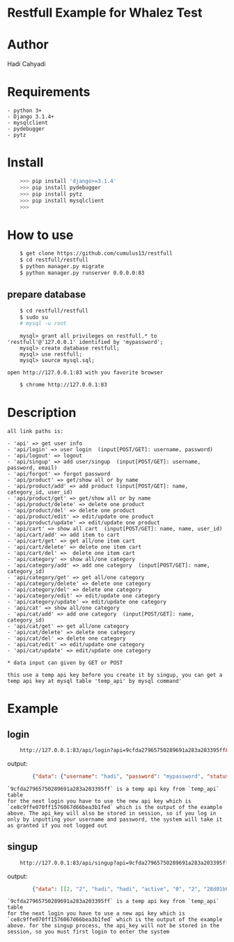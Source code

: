 Restfull Example for Whalez Test
====================================

Author
===============
Hadi Cahyadi

Requirements
=================
    - python 3+
    - Django 3.1.4+
    - mysqlclient
    - pydebugger
    - pytz


Install
============
```python
    >>> pip install 'django>=3.1.4'
    >>> pip install pydebugger
    >>> pip install pytz
    >>> pip install mysqlclient
    >>>
```

How to use
=============

```bash
    $ get clone https://github.com/cumulus13/restfull
    $ cd restfull/restfull
    $ python manager.py migrate
    $ python manager.py runserver 0.0.0.0:83
```

prepare database
-----------------

```bash
    $ cd restfull/restfull
    $ sudo su
    # mysql -u root
```
```mysql
    mysql> grant all privileges on restfull.* to 'restfull'@'127.0.0.1' identified by 'mypassword';
    mysql> create database restfull;
    mysql> use restfull;
    mysql> source mysql.sql;
```

    open http://127.0.0.1:83 with you favorite browser

```bash
    $ chrome http://127.0.0.1:83
```

Description
===============
    all link paths is:

    - 'api' => get user info
    - 'api/login' => user login  (input[POST/GET]: username, password)
    - 'api/logout' => logout
    - 'api/singup' => add user/singup  (input[POST/GET]: username, password, email)
    - 'api/forgot' => forgot password
    - 'api/product' => get/show all or by name
    - 'api/product/add' => add product (input[POST/GET]: name, category_id, user_id)
    - 'api/product/get' => get/show all or by name
    - 'api/product/delete' => delete one product
    - 'api/product/del' => delete one product
    - 'api/product/edit' => edit/update one product
    - 'api/product/update' => edit/update one product
    - 'api/cart' => show all cart  (input[POST/GET]: name, name, user_id)
    - 'api/cart/add' => add item to cart
    - 'api/cart/get' => get all/one item cart
    - 'api/cart/delete' => delete one item cart
    - 'api/cart/del' =>  delete one item cart
    - 'api/category' => show all/one category
    - 'api/category/add' => add one category  (input[POST/GET]: name, category_id)
    - 'api/category/get' => get all/one category
    - 'api/category/delete' => delete one category
    - 'api/category/del' => delete one category
    - 'api/category/edit' => edit/update one category
    - 'api/category/update' => edit/update one category
    - 'api/cat' => show all/one category
    - 'api/cat/add' => add one category  (input[POST/GET]: name, category_id)
    - 'api/cat/get' => get all/one category
    - 'api/cat/delete' => delete one category
    - 'api/cat/del' => delete one category
    - 'api/cat/edit' => edit/update one category
    - 'api/cat/update' => edit/update one category

    * data input can given by GET or POST

    this use a temp api key before you create it by singup, you can get a temp api key at mysql table 'temp_api' by mysql command'

Example
==========
login
--------

```html
    http://127.0.0.1:83/api/login?api=9cfda27965750289691a283a203395ff&username=hadi&password=mypassword
```

output:
```json
        {"data": {"username": "hadi", "password": "mypassword", "status": "active", "islogin": "1", "id": "1", "api_key": "ce8c9ffe070ff1576067d66bea3b1fed", "email": "cumulus13@gmail.com"}, "message": "please login before !"}
```
    `9cfda27965750289691a283a203395ff` is a temp api key from `temp_api` table
    for the next login you have to use the new api key which is `ce8c9ffe070ff1576067d66bea3b1fed` which is the output of the example above. The api_key will also be stored in session, so if you log in only by inputting your username and password, the system will take it as granted if you not logged out

singup
--------

```html
    http://127.0.0.1:83/api/singup?api=9cfda27965750289691a283a203395ff&username=hadi&password=mypassword&email=cumulus13@gmail.com
```

output:
```json
        {"data": [[2, "2", "hadi", "hadi", "active", "0", "2", "28d01b008f5eab6977722cb8bcacc8d7", "cumulus13@gmail.com"]], "status": "success", "message": "please login with username and password"}
```
    `9cfda27965750289691a283a203395ff` is a temp api key from `temp_api` table
    for the next login you have to use a new api key which is `ce8c9ffe070ff1576067d66bea3b1fed` which is the output of the example above. for the singup process, the api_key will not be stored in the session, so you must first login to enter the system
